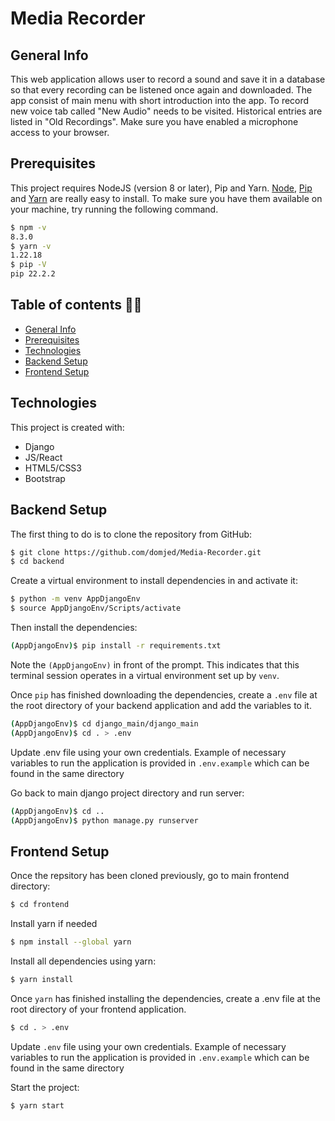 # Media Recorder

## General Info 

This web application allows user to record a sound and save it in a database so that
every recording can be listened once again and downloaded.
The app consist of main menu with short introduction into the app. To record new
voice tab called "New Audio" needs to be visited. Historical entries are listed
in "Old Recordings". Make sure you have enabled a microphone access to your browser.

## Prerequisites

This project requires NodeJS (version 8 or later), Pip and Yarn.
[Node](http://nodejs.org/), [Pip](https://pypi.org/project/pip/) and [Yarn](https://yarnpkg.com/) are really easy to install.
To make sure you have them available on your machine,
try running the following command.

```sh
$ npm -v
8.3.0
$ yarn -v 
1.22.18
$ pip -V
pip 22.2.2
```

## Table of contents 🤷‍♀️
* [General Info](#general-info)
* [Prerequisites](#prerequisites)
* [Technologies](#technologies)
* [Backend Setup](#backend-setup)
* [Frontend Setup](#frontend-setup)

## Technologies
This project is created with:
* Django
* JS/React
* HTML5/CSS3
* Bootstrap

## Backend Setup

The first thing to do is to clone the repository from GitHub:

```sh
$ git clone https://github.com/domjed/Media-Recorder.git
$ cd backend
```

Create a virtual environment to install dependencies in and activate it:

```sh
$ python -m venv AppDjangoEnv
$ source AppDjangoEnv/Scripts/activate
```

Then install the dependencies:

```sh
(AppDjangoEnv)$ pip install -r requirements.txt
```
Note the `(AppDjangoEnv)` in front of the prompt. This indicates that this terminal
session operates in a virtual environment set up by `venv`.

Once `pip` has finished downloading the dependencies, create a `.env` file at the root 
directory of your backend application and add the variables to it.

```sh
(AppDjangoEnv)$ cd django_main/django_main
(AppDjangoEnv)$ cd . > .env
```
Update .env file using your own credentials. Example of necessary variables to run 
the application is provided in `.env.example` which can be found in the same directory

Go back to main django project directory and run server:
```sh
(AppDjangoEnv)$ cd ..
(AppDjangoEnv)$ python manage.py runserver
```

## Frontend Setup

Once the repsitory has been cloned previously, go to main frontend directory:

```sh
$ cd frontend
```

Install yarn if needed

```sh
$ npm install --global yarn
```

Install all dependencies using yarn:

```sh
$ yarn install
```

Once `yarn` has finished installing the dependencies, create a .env file at the root 
directory of your frontend application.

```sh
$ cd . > .env
```
Update `.env` file using your own credentials. Example of necessary variables to run 
the application is provided in `.env.example` which can be found in the same directory

Start the project:

```sh
$ yarn start
```
